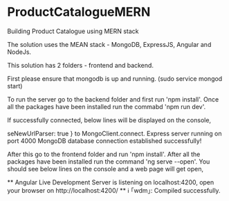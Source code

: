 # ProductCatalogueMERN
Building Product Catalogue using MERN stack


The solution uses the MEAN stack - MongoDB, ExpressJS, Angular and NodeJs.

This solution has 2 folders - frontend and backend.

First please ensure that mongodb is up and running.
(sudo service mongod start)

To run the server go to the backend folder and first run 'npm install'. Once all the packages have been installed run the commabd 'npm run dev'.

If successfully connected, below lines will be displayed on the console,

seNewUrlParser: true } to MongoClient.connect.
Express server running on port 4000
MongoDB database connection established successfully!


After this go to the frontend folder and run 'npm install'. After all the packages have been installed run the command 'ng serve --open'. You should see below lines on the console and a web page will get open,

** Angular Live Development Server is listening on localhost:4200, open your browser on http://localhost:4200/ **
ℹ ｢wdm｣: Compiled successfully.
